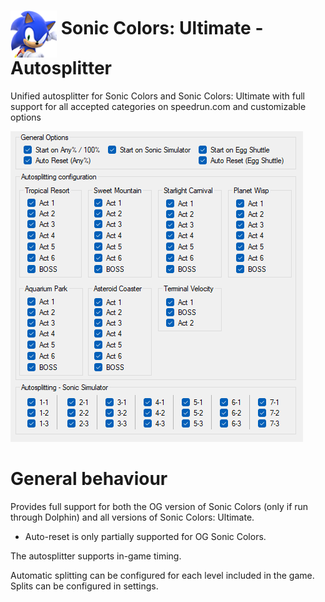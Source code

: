 <h1> <img src="https://raw.githubusercontent.com/SonicSpeedrunning/LiveSplit.SonicColors/master/Logo.png" alt="SonicColorsUltimate" height="75" align="middle" /> Sonic Colors: Ultimate - Autosplitter</h1>

Unified autosplitter for Sonic Colors and Sonic Colors: Ultimate with full support for all accepted categories on speedrun.com and customizable options

<img src="https://raw.githubusercontent.com/SonicSpeedrunning/LiveSplit.SonicColors/master/settings.png">

# General behaviour

Provides full support for both the OG version of Sonic Colors (only if run through Dolphin) and all versions of Sonic Colors: Ultimate.
- Auto-reset is only partially supported for OG Sonic Colors.

The autosplitter supports in-game timing.

Automatic splitting can be configured for each level included in the game.
Splits can be configured in settings.